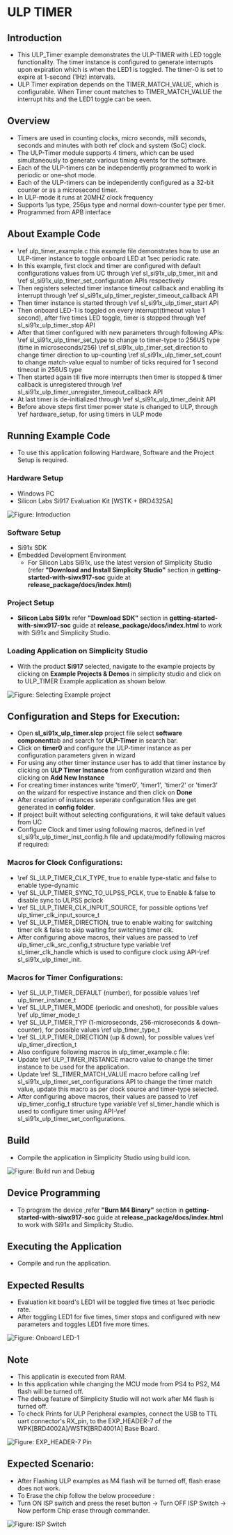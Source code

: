 # ULP TIMER

## Introduction

- This ULP_Timer example demonstrates the ULP-TIMER with LED toggle functionality. The timer instance is configured to generate interrupts upon expiration which is when the LED1 is toggled. The timer-0 is set to expire at 1-second (1Hz) intervals.
- ULP Timer expiration depends on the TIMER_MATCH_VALUE, which is configurable. When Timer count matches to TIMER_MATCH_VALUE the interrupt hits and the LED1 toggle can be seen.

## Overview

- Timers are used in counting clocks, micro seconds, milli seconds, seconds
  and minutes with both ref clock and system (SoC) clock.
- The ULP-Timer module supports 4 timers, which can be used simultaneously to generate various
  timing events for the software.
- Each of the ULP-timers can be independently programmed to work in periodic or one-shot mode.
- Each of the ULP-timers can be independently configured as a 32-bit counter or as a microsecond timer.
- In ULP-mode it runs at 20MHZ clock frequency
- Supports 1µs type, 256µs type and normal down-counter type per timer.
- Programmed from APB interface

## About Example Code

- \ref ulp_timer_example.c this example file demonstrates how to use an ULP-timer instance to toggle onboard
  LED at 1sec periodic rate.
- In this example, first clock and timer are configured with default configurations values from UC through \ref sl_si91x_ulp_timer_init and \ref sl_si91x_ulp_timer_set_configuration APIs respectively
- Then registers selected timer instance timeout callback and enabling its interrupt through \ref
  sl_si91x_ulp_timer_register_timeout_callback API
- Then timer instance is started through \ref sl_si91x_ulp_timer_start API
- Then onboard LED-1 is toggled on every interrupt(timeout value 1 second), after five times LED toggle, timer is stopped through \ref sl_si91x_ulp_timer_stop API
- After that timer configured with new parameters through following APIs:
  \ref sl_si91x_ulp_timer_set_type to change to timer-type to 256US type (time in microseconds/256)
  \ref sl_si91x_ulp_timer_set_direction to change timer direction to up-counting
  \ref sl_si91x_ulp_timer_set_count to change match-value equal to number of ticks required for 1 second timeout in 256US type
- Then started again till five more interrupts then timer is stopped & timer callback is unregistered through \ref sl_si91x_ulp_timer_unregister_timeout_callback API
- At last timer is de-initialized through \ref sl_si91x_ulp_timer_deinit API
- Before above steps first timer power state is changed to ULP, through \ref hardware_setup, for using timers in ULP mode

## Running Example Code

- To use this application following Hardware, Software and the Project Setup is required.

### Hardware Setup

- Windows PC
- Silicon Labs Si917 Evaluation Kit [WSTK + BRD4325A]

![Figure: Introduction](resources/readme/image512a.png)

### Software Setup

- Si91x SDK
- Embedded Development Environment
  - For Silicon Labs Si91x, use the latest version of Simplicity Studio (refer **"Download and Install Simplicity Studio"** section in **getting-started-with-siwx917-soc** guide at **release_package/docs/index.html**)

### Project Setup

- **Silicon Labs Si91x** refer **"Download SDK"** section in **getting-started-with-siwx917-soc** guide at **release_package/docs/index.html** to work with Si91x and Simplicity Studio.

### Loading Application on Simplicity Studio

- With the product **Si917** selected, navigate to the example projects by clicking on **Example Projects & Demos**
  in simplicity studio and click on to ULP_TIMER Example application as shown below.

![Figure: Selecting Example project](resources/readme/image512b.png)

## Configuration and Steps for Execution:

- Open **sl_si91x_ulp_timer.slcp** project file select **software component**tab and search for **ULP-Timer** in search bar.
- Click on **timer0** and configure the ULP-timer instance as per configuration parameters given in wizard
- For using any other timer instance user has to add that timer instance by clicking on **ULP Timer Instance** from configuration wizard and then clicking on **Add New Instance**
- For creating timer instances write 'timer0', 'timer1', 'timer2' or 'timer3' on the wizard for respective instance and then click on **Done**
- After creation of instances seperate configuration files are get generated in **config folder**.
- If project built without selecting configurations, it will take default values from UC
- Configure Clock and timer using following macros, defined in \ref sl_si91x_ulp_timer_inst_config.h file and update/modify following macros if required:

### Macros for Clock Configurations:

- \ref SL_ULP_TIMER_CLK_TYPE, true to enable type-static and false to enable type-dynamic
- \ref SL_ULP_TIMER_SYNC_TO_ULPSS_PCLK, true to Enable & false to disable sync to ULPSS pclock
- \ref SL_ULP_TIMER_CLK_INPUT_SOURCE, for possible options \ref ulp_timer_clk_input_source_t
- \ref SL_ULP_TIMER_DIRECTION, true to enable waiting for switching timer clk & false to skip waiting for switching timer clk.
- After configuring above macros, their values are passed to \ref ulp_timer_clk_src_config_t structure type variable \ref sl_timer_clk_handle which is used to configure clock using API-\ref sl_si91x_ulp_timer_init.

### Macros for Timer Configurations:

- \ref SL_ULP_TIMER_DEFAULT (number), for possible values \ref ulp_timer_instance_t
- \ref SL_ULP_TIMER_MODE (periodic and oneshot), for possible values \ref ulp_timer_mode_t
- \ref SL_ULP_TIMER_TYP (1-microseconds, 256-microseconds & down-counter), for possible values \ref ulp_timer_type_t
- \ref SL_ULP_TIMER_DIRECTION (up & down), for possible values \ref ulp_timer_direction_t
- Also configure following macros in ulp_timer_example.c file:
- Update \ref ULP_TIMER_INSTANCE macro value to change the timer instance to be used for the application.
- Update \ref SL_TIMER_MATCH_VALUE macro before calling \ref sl_si91x_ulp_timer_set_configurations API to change the timer match value, update this macro as per clock source and timer-type selected.
- After configuring above macros, their values are passed to \ref ulp_timer_config_t structure type variable \ref sl_timer_handle which is used to configure timer using API-\ref sl_si91x_ulp_timer_set_configurations.

## Build

- Compile the application in Simplicity Studio using build icon.

![Figure: Build run and Debug](resources/readme/image512c.png)

## Device Programming

- To program the device ,refer **"Burn M4 Binary"** section in **getting-started-with-siwx917-soc** guide at **release_package/docs/index.html** to work with Si91x and Simplicity Studio.

## Executing the Application

- Compile and run the application.

## Expected Results

- Evaluation kit board's LED1 will be toggled five times at 1sec periodic rate.
- After toggling LED1 for five times, timer stops and configured with new parameters and toggles LED1 five more times.

![Figure: Onboard LED-1](resources/readme/image512d.png)

## Note

- This applicatin is executed from RAM.
- In this application while changing the MCU mode from PS4 to PS2, M4 flash will be turned off.
- The debug feature of Simplicity Studio will not work after M4 flash is turned off.
- To check Prints for ULP Peripheral examples, connect the USB to TTL uart connector's RX_pin, to the EXP_HEADER-7 of the WPK[BRD4002A]/WSTK[BRD4001A] Base Board.

![Figure: EXP_HEADER-7 Pin ](resources/readme/image512e.png)

## Expected Scenario:

- After Flashing ULP examples as M4 flash will be turned off, flash erase does not work.
- To Erase the chip follow the below proceedure :
- Turn ON ISP switch and press the reset button → Turn OFF ISP Switch → Now perform Chip erase through commander.

![Figure: ISP Switch](resources/readme/image512f.png)
